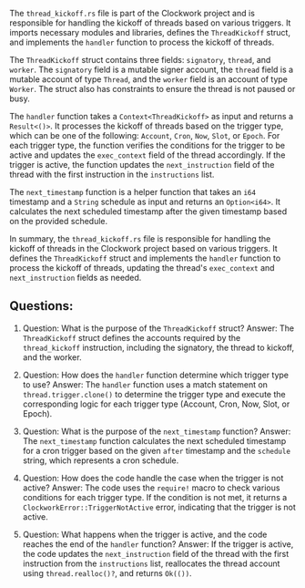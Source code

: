 The `thread_kickoff.rs` file is part of the Clockwork project and is responsible for handling the kickoff of threads based on various triggers. It imports necessary modules and libraries, defines the `ThreadKickoff` struct, and implements the `handler` function to process the kickoff of threads.

The `ThreadKickoff` struct contains three fields: `signatory`, `thread`, and `worker`. The `signatory` field is a mutable signer account, the `thread` field is a mutable account of type `Thread`, and the `worker` field is an account of type `Worker`. The struct also has constraints to ensure the thread is not paused or busy.

The `handler` function takes a `Context<ThreadKickoff>` as input and returns a `Result<()>`. It processes the kickoff of threads based on the trigger type, which can be one of the following: `Account`, `Cron`, `Now`, `Slot`, or `Epoch`. For each trigger type, the function verifies the conditions for the trigger to be active and updates the `exec_context` field of the thread accordingly. If the trigger is active, the function updates the `next_instruction` field of the thread with the first instruction in the `instructions` list.

The `next_timestamp` function is a helper function that takes an `i64` timestamp and a `String` schedule as input and returns an `Option<i64>`. It calculates the next scheduled timestamp after the given timestamp based on the provided schedule.

In summary, the `thread_kickoff.rs` file is responsible for handling the kickoff of threads in the Clockwork project based on various triggers. It defines the `ThreadKickoff` struct and implements the `handler` function to process the kickoff of threads, updating the thread's `exec_context` and `next_instruction` fields as needed.

## Questions:

1. Question: What is the purpose of the `ThreadKickoff` struct?
   Answer: The `ThreadKickoff` struct defines the accounts required by the `thread_kickoff` instruction, including the signatory, the thread to kickoff, and the worker.

2. Question: How does the `handler` function determine which trigger type to use?
   Answer: The `handler` function uses a match statement on `thread.trigger.clone()` to determine the trigger type and execute the corresponding logic for each trigger type (Account, Cron, Now, Slot, or Epoch).

3. Question: What is the purpose of the `next_timestamp` function?
   Answer: The `next_timestamp` function calculates the next scheduled timestamp for a cron trigger based on the given `after` timestamp and the `schedule` string, which represents a cron schedule.

4. Question: How does the code handle the case when the trigger is not active?
   Answer: The code uses the `require!` macro to check various conditions for each trigger type. If the condition is not met, it returns a `ClockworkError::TriggerNotActive` error, indicating that the trigger is not active.

5. Question: What happens when the trigger is active, and the code reaches the end of the `handler` function?
   Answer: If the trigger is active, the code updates the `next_instruction` field of the thread with the first instruction from the `instructions` list, reallocates the thread account using `thread.realloc()?`, and returns `Ok(())`.
